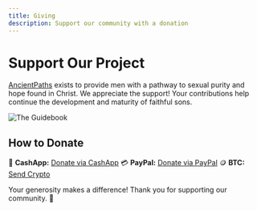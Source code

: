 ```yaml
---
title: Giving
description: Support our community with a donation
---
```


# Support Our Project

[AncientPaths](https://www.ancientpaths.io/) exists to provide men with a pathway to sexual purity and hope found in Christ. We appreciate the support! Your contributions help continue the development and maturity of faithful sons.

![The Guidebook](/img/scales2.png)

## How to Donate

💸 **CashApp:** [Donate via CashApp](https://cash.me/$ancientpathsio)
💳 **PayPal:** [Donate via PayPal](https://paypal.me/ancientpathsio)
🪙 **BTC:** [Send Crypto](https://btc.com/ancientpathsio)

Your generosity makes a difference! Thank you for supporting our community. 🙌
